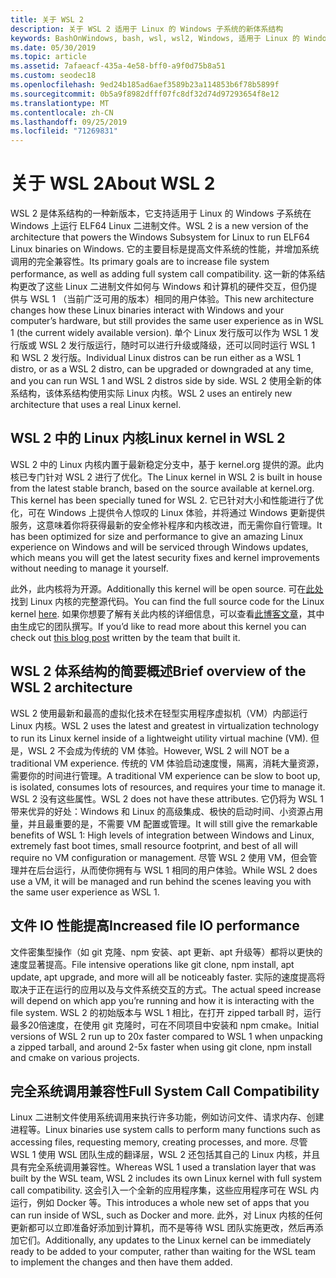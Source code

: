 ```yaml
---
title: 关于 WSL 2
description: 关于 WSL 2 适用于 Linux 的 Windows 子系统的新体系结构
keywords: BashOnWindows, bash, wsl, wsl2, Windows, 适用于 Linux 的 Windows 子系统, windowssubsystem, ubuntu, debian, suse, Windows 10, 安装
ms.date: 05/30/2019
ms.topic: article
ms.assetid: 7afaeacf-435a-4e58-bff0-a9f0d75b8a51
ms.custom: seodec18
ms.openlocfilehash: 9ed24b185ad6aef3589b23a114853b6f78b5899f
ms.sourcegitcommit: 0b5a9f8982dfff07fc8df32d74d97293654f8e12
ms.translationtype: MT
ms.contentlocale: zh-CN
ms.lasthandoff: 09/25/2019
ms.locfileid: "71269831"
---
```

# <a name="about-wsl-2"></a><span data-ttu-id="22a05-104">关于 WSL 2</span><span class="sxs-lookup"><span data-stu-id="22a05-104">About WSL 2</span></span>

<span data-ttu-id="22a05-105">WSL 2 是体系结构的一种新版本，它支持适用于 Linux 的 Windows 子系统在 Windows 上运行 ELF64 Linux 二进制文件。</span><span class="sxs-lookup"><span data-stu-id="22a05-105">WSL 2 is a new version of the architecture that powers the Windows Subsystem for Linux to run ELF64 Linux binaries on Windows.</span></span> <span data-ttu-id="22a05-106">它的主要目标是提高文件系统的性能，并增加系统调用的完全兼容性。</span><span class="sxs-lookup"><span data-stu-id="22a05-106">Its primary goals are to increase file system performance, as well as adding full system call compatibility.</span></span> <span data-ttu-id="22a05-107">这一新的体系结构更改了这些 Linux 二进制文件如何与 Windows 和计算机的硬件交互，但仍提供与 WSL 1 （当前广泛可用的版本）相同的用户体验。</span><span class="sxs-lookup"><span data-stu-id="22a05-107">This new architecture changes how these Linux binaries interact with Windows and your computer’s hardware, but still provides the same user experience as in WSL 1 (the current widely available version).</span></span> <span data-ttu-id="22a05-108">单个 Linux 发行版可以作为 WSL 1 发行版或 WSL 2 发行版运行，随时可以进行升级或降级，还可以同时运行 WSL 1 和 WSL 2 发行版。</span><span class="sxs-lookup"><span data-stu-id="22a05-108">Individual Linux distros can be run either as a WSL 1 distro, or as a WSL 2 distro, can be upgraded or downgraded at any time, and you can run WSL 1 and WSL 2 distros side by side.</span></span> <span data-ttu-id="22a05-109">WSL 2 使用全新的体系结构，该体系结构使用实际 Linux 内核。</span><span class="sxs-lookup"><span data-stu-id="22a05-109">WSL 2 uses an entirely new architecture that uses a real Linux kernel.</span></span>

## <a name="linux-kernel-in-wsl-2"></a><span data-ttu-id="22a05-110">WSL 2 中的 Linux 内核</span><span class="sxs-lookup"><span data-stu-id="22a05-110">Linux kernel in WSL 2</span></span>

<span data-ttu-id="22a05-111">WSL 2 中的 Linux 内核内置于最新稳定分支中，基于 kernel.org 提供的源。此内核已专门针对 WSL 2 进行了优化。</span><span class="sxs-lookup"><span data-stu-id="22a05-111">The Linux kernel in WSL 2 is built in house from the latest stable branch, based on the source available at kernel.org. This kernel has been specially tuned for WSL 2.</span></span> <span data-ttu-id="22a05-112">它已针对大小和性能进行了优化，可在 Windows 上提供令人惊叹的 Linux 体验，并将通过 Windows 更新提供服务，这意味着你将获得最新的安全修补程序和内核改进，而无需你自行管理。</span><span class="sxs-lookup"><span data-stu-id="22a05-112">It has been optimized for size and performance to give an amazing Linux experience on Windows and will be serviced through Windows updates, which means you will get the latest security fixes and kernel improvements without needing to manage it yourself.</span></span>

<span data-ttu-id="22a05-113">此外，此内核将为开源。</span><span class="sxs-lookup"><span data-stu-id="22a05-113">Additionally this kernel will be open source.</span></span> <span data-ttu-id="22a05-114">可在[此处](https://github.com/microsoft/WSL2-Linux-Kernel)找到 Linux 内核的完整源代码。</span><span class="sxs-lookup"><span data-stu-id="22a05-114">You can find the full source code for the Linux kernel [here](https://github.com/microsoft/WSL2-Linux-Kernel).</span></span> <span data-ttu-id="22a05-115">如果你想要了解有关此内核的详细信息，可以查看[此博客文章](https://devblogs.microsoft.com/commandline/shipping-a-linux-kernel-with-windows/)，其中由生成它的团队撰写。</span><span class="sxs-lookup"><span data-stu-id="22a05-115">If you’d like to read more about this kernel you can check out [this blog post](https://devblogs.microsoft.com/commandline/shipping-a-linux-kernel-with-windows/) written by the team that built it.</span></span>

## <a name="brief-overview-of-the-wsl-2-architecture"></a><span data-ttu-id="22a05-116">WSL 2 体系结构的简要概述</span><span class="sxs-lookup"><span data-stu-id="22a05-116">Brief overview of the WSL 2 architecture</span></span>

<span data-ttu-id="22a05-117">WSL 2 使用最新和最高的虚拟化技术在轻型实用程序虚拟机（VM）内部运行 Linux 内核。</span><span class="sxs-lookup"><span data-stu-id="22a05-117">WSL 2 uses the latest and greatest in virtualization technology to run its Linux kernel inside of a lightweight utility virtual machine (VM).</span></span> <span data-ttu-id="22a05-118">但是，WSL 2 不会成为传统的 VM 体验。</span><span class="sxs-lookup"><span data-stu-id="22a05-118">However, WSL 2 will NOT be a traditional VM experience.</span></span> <span data-ttu-id="22a05-119">传统的 VM 体验启动速度慢，隔离，消耗大量资源，需要你的时间进行管理。</span><span class="sxs-lookup"><span data-stu-id="22a05-119">A traditional VM experience can be slow to boot up, is isolated, consumes lots of resources, and requires your time to manage it.</span></span> <span data-ttu-id="22a05-120">WSL 2 没有这些属性。</span><span class="sxs-lookup"><span data-stu-id="22a05-120">WSL 2 does not have these attributes.</span></span> <span data-ttu-id="22a05-121">它仍将为 WSL 1 带来优异的好处：Windows 和 Linux 的高级集成、极快的启动时间、小资源占用量，并且最重要的是，不需要 VM 配置或管理。</span><span class="sxs-lookup"><span data-stu-id="22a05-121">It will still give the remarkable benefits of WSL 1: High levels of integration between Windows and Linux, extremely fast boot times, small resource footprint, and best of all will require no VM configuration or management.</span></span> <span data-ttu-id="22a05-122">尽管 WSL 2 使用 VM，但会管理并在后台运行，从而使你拥有与 WSL 1 相同的用户体验。</span><span class="sxs-lookup"><span data-stu-id="22a05-122">While WSL 2 does use a VM, it will be managed and run behind the scenes leaving you with the same user experience as WSL 1.</span></span>

## <a name="increased-file-io-performance"></a><span data-ttu-id="22a05-123">文件 IO 性能提高</span><span class="sxs-lookup"><span data-stu-id="22a05-123">Increased file IO performance</span></span>

<span data-ttu-id="22a05-124">文件密集型操作（如 git 克隆、npm 安装、apt 更新、apt 升级等）都将以更快的速度显著提高。</span><span class="sxs-lookup"><span data-stu-id="22a05-124">File intensive operations like git clone, npm install, apt update, apt upgrade, and more will all be noticeably faster.</span></span> <span data-ttu-id="22a05-125">实际的速度提高将取决于正在运行的应用以及与文件系统交互的方式。</span><span class="sxs-lookup"><span data-stu-id="22a05-125">The actual speed increase will depend on which app you’re running and how it is interacting with the file system.</span></span> <span data-ttu-id="22a05-126">WSL 2 的初始版本与 WSL 1 相比，在打开 zipped tarball 时，运行最多20倍速度，在使用 git 克隆时，可在不同项目中安装和 npm cmake。</span><span class="sxs-lookup"><span data-stu-id="22a05-126">Initial versions of WSL 2 run up to 20x faster compared to WSL 1 when unpacking a zipped tarball, and around 2-5x faster when using git clone, npm install and cmake on various projects.</span></span>

## <a name="full-system-call-compatibility"></a><span data-ttu-id="22a05-127">完全系统调用兼容性</span><span class="sxs-lookup"><span data-stu-id="22a05-127">Full System Call Compatibility</span></span>

<span data-ttu-id="22a05-128">Linux 二进制文件使用系统调用来执行许多功能，例如访问文件、请求内存、创建进程等。</span><span class="sxs-lookup"><span data-stu-id="22a05-128">Linux binaries use system calls to perform many functions such as accessing files, requesting memory, creating processes, and more.</span></span> <span data-ttu-id="22a05-129">尽管 WSL 1 使用 WSL 团队生成的翻译层，WSL 2 还包括其自己的 Linux 内核，并且具有完全系统调用兼容性。</span><span class="sxs-lookup"><span data-stu-id="22a05-129">Whereas WSL 1 used a translation layer that was built by the WSL team, WSL 2 includes its own Linux kernel with full system call compatibility.</span></span> <span data-ttu-id="22a05-130">这会引入一个全新的应用程序集，这些应用程序可在 WSL 内运行，例如 Docker 等。</span><span class="sxs-lookup"><span data-stu-id="22a05-130">This introduces a whole new set of apps that you can run inside of WSL, such as Docker and more.</span></span> <span data-ttu-id="22a05-131">此外，对 Linux 内核的任何更新都可以立即准备好添加到计算机，而不是等待 WSL 团队实施更改，然后再添加它们。</span><span class="sxs-lookup"><span data-stu-id="22a05-131">Additionally, any updates to the Linux kernel can be immediately ready to be added to your computer, rather than waiting for the WSL team to implement the changes and then have them added.</span></span>